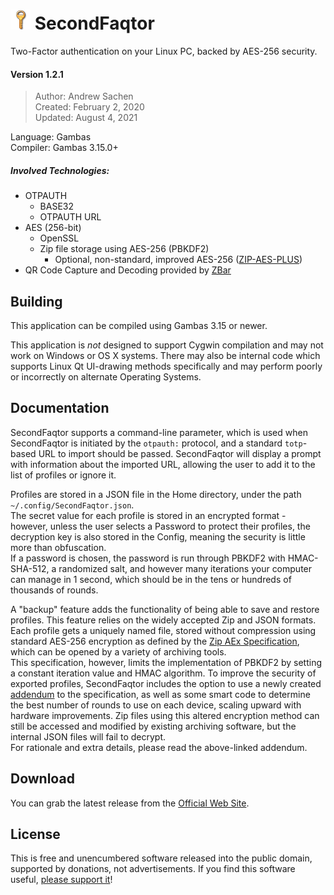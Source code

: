 # ![](https://github.com/RealityRipple/SecondFaqtor/raw/master/key.png) SecondFaqtor
Two-Factor authentication on your Linux PC, backed by AES-256 security.

#### Version 1.2.1
> Author: Andrew Sachen  
> Created: February 2, 2020  
> Updated: August 4, 2021

Language: Gambas  
Compiler: Gambas 3.15.0+

##### Involved Technologies:
* OTPAUTH
  * BASE32
  * OTPAUTH URL
* AES (256-bit)
  * OpenSSL
  * Zip file storage using AES-256 (PBKDF2)
    * Optional, non-standard, improved AES-256 ([ZIP-AES-PLUS](https://gist.github.com/RealityRipple/a32f2192501f4775aff36ce143ac6894))
* QR Code Capture and Decoding provided by [ZBar](http://zbar.sourceforge.net/)

## Building
This application can be compiled using Gambas 3.15 or newer.

This application is *not* designed to support Cygwin compilation and may not work on Windows or OS X systems. There may also be internal code which supports Linux Qt UI-drawing methods specifically and may perform poorly or incorrectly on alternate Operating Systems.

## Documentation
SecondFaqtor supports a command-line parameter, which is used when SecondFaqtor is initiated by the `otpauth:` protocol, and a standard `totp`-based URL to import should be passed. SecondFaqtor will display a prompt with information about the imported URL, allowing the user to add it to the list of profiles or ignore it.

Profiles are stored in a JSON file in the Home directory, under the path `~/.config/SecondFaqtor.json`.  
The secret value for each profile is stored in an encrypted format - however, unless the user selects a Password to protect their profiles, the decryption key is also stored in the Config, meaning the security is little more than obfuscation.  
If a password is chosen, the password is run through PBKDF2 with HMAC-SHA-512, a randomized salt, and however many iterations your computer can manage in 1 second, which should be in the tens or hundreds of thousands of rounds.

A "backup" feature adds the functionality of being able to save and restore profiles. This feature relies on the widely accepted Zip and JSON formats.  
Each profile gets a uniquely named file, stored without compression using standard AES-256 encryption as defined by the [Zip AEx Specification](https://www.winzip.com/win/en/aes_info.html), which can be opened by a variety of archiving tools.  
This specification, however, limits the implementation of PBKDF2 by setting a constant iteration value and HMAC algorithm. To improve the security of exported profiles, SecondFaqtor includes the option to use a newly created [addendum](https://gist.github.com/RealityRipple/a32f2192501f4775aff36ce143ac6894) to the specification, as well as some smart code to determine the best number of rounds to use on each device, scaling upward with hardware improvements. Zip files using this altered encryption method can still be accessed and modified by existing archiving software, but the internal JSON files will fail to decrypt.  
For rationale and extra details, please read the above-linked addendum.

## Download
You can grab the latest release from the [Official Web Site](https://realityripple.com/Software/Applications/SecondFactor/For-Linux/).

## License
This is free and unencumbered software released into the public domain, supported by donations, not advertisements. If you find this software useful, [please support it](https://realityripple.com/donate.php?itm=SecondFaqtor)!
